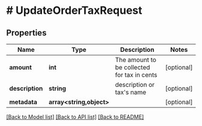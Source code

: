 # # UpdateOrderTaxRequest

## Properties

Name | Type | Description | Notes
------------ | ------------- | ------------- | -------------
**amount** | **int** | The amount to be collected for tax in cents | [optional]
**description** | **string** | description or tax&#39;s name | [optional]
**metadata** | **array<string,object>** |  | [optional]

[[Back to Model list]](../../README.md#models) [[Back to API list]](../../README.md#endpoints) [[Back to README]](../../README.md)
